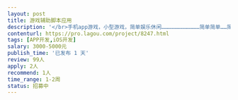 ```yaml
---                
layout: post       
title: 游戏辅助脚本应用           
description: '</br>手机app游戏，小型游戏，简单娱乐休闲………………………………简单简单……简单简单……简单简单……简单简单……简单简单</br>'     
contenturl: https://pro.lagou.com/project/8247.html      
tags: [APP开发,iOS开发]            
salary: 3000-5000元          
publish_time: '已发布 1 天'         
review: 99人                   
apply: 2人                   
recommend: 1人                   
time_range: 1-2周              
status: 招募中                  
---                 
```


